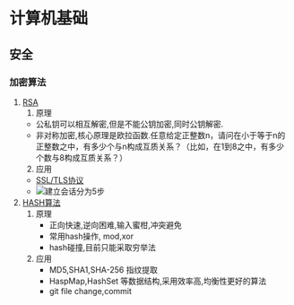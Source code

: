# 计算机基础
## 安全
### 加密算法
1. [RSA](http://www.ruanyifeng.com/blog/2013/07/rsa_algorithm_part_two.html)
   1. 原理
     - 公私钥可以相互解密,但是不能公钥加密,同时公钥解密.
     - 非对称加密,核心原理是欧拉函数.任意给定正整数n，请问在小于等于n的正整数之中，有多少个与n构成互质关系？（比如，在1到8之中，有多少个数与8构成互质关系？）
   2. 应用
     - [SSL/TLS协议](http://www.ruanyifeng.com/blog/2014/09/illustration-ssl.html)
     - ![建立会话分为5步](http://www.ruanyifeng.com/blogimg/asset/2014/bg2014092003.png)
2. [HASH算法](https://www.jianshu.com/p/bf1d7eee28d0)
   1. 原理
      - 正向快速,逆向困难,输入蜜柑,冲突避免
      - 常用hash操作, mod,xor
      - hash碰撞,目前只能采取穷举法
   2. 应用
      - MD5,SHA1,SHA-256 指纹提取
      - HaspMap,HashSet 等数据结构,采用效率高,均衡性更好的算法
      - git file change,commit
